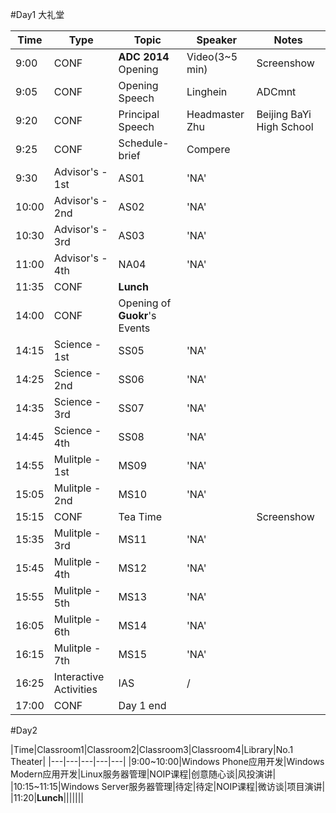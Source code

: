 #Day1
大礼堂



|Time|Type|Topic|Speaker|Notes|
|---|---|---|---|---|
|9:00|CONF|**ADC 2014** Opening|Video(3~5 min)|Screenshow|
|9:05|CONF|Opening Speech|Linghein|ADCmnt|
|9:20|CONF|Principal Speech|Headmaster Zhu|Beijing BaYi High School|
|9:25|CONF|Schedule-brief|Compere||
|9:30|Advisor's - 1st|AS01|'NA'||
|10:00|Advisor's - 2nd|AS02|'NA'||
|10:30|Advisor's - 3rd|AS03|'NA'||
|11:00|Advisor's - 4th|NA04|'NA'||
|11:35|CONF|**Lunch**|||
|14:00|CONF|Opening of **Guokr**'s Events|||
|14:15|Science - 1st|SS05|'NA'||
|14:25|Science - 2nd|SS06|'NA'||
|14:35|Science - 3rd|SS07|'NA'||
|14:45|Science - 4th|SS08|'NA'||
|14:55|Mulitple - 1st|MS09|'NA'||
|15:05|Mulitple - 2nd|MS10|'NA'||
|15:15|CONF|Tea Time||Screenshow|
|15:35|Mulitple - 3rd|MS11|'NA'||
|15:45|Mulitple - 4th|MS12|'NA'||
|15:55|Mulitple - 5th|MS13|'NA'||
|16:05|Mulitple - 6th|MS14|'NA'||
|16:15|Mulitple - 7th|MS15|'NA'||
|16:25|Interactive Activities|IAS|/||
|17:00|CONF|Day 1 end||

#Day2



|Time|Classroom1|Classroom2|Classroom3|Classroom4|Library|No.1 Theater|
|---|---|---|---|---|
|9:00~10:00|Windows Phone应用开发|Windows Modern应用开发|Linux服务器管理|NOIP课程|创意随心谈|风投演讲|
|10:15~11:15|Windows Server服务器管理|待定|待定|NOIP课程|微访谈|项目演讲|
|11:20|**Lunch**|||||||
